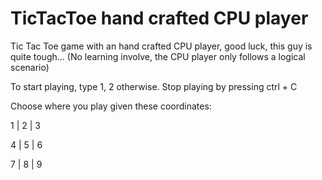 # TicTacToe hand crafted CPU player

Tic Tac Toe game with an hand crafted CPU player, good luck, this guy is quite tough...
(No learning involve, the CPU player only follows a logical scenario)

To start playing, type 1, 2 otherwise.
Stop playing by pressing ctrl + C

Choose where you play given these coordinates:

 1 | 2 | 3 
 
 4 | 5 | 6
 
 7 | 8 | 9

 

